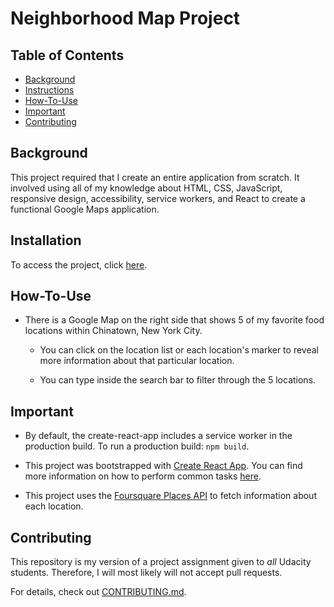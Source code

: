 # Neighborhood Map Project

## Table of Contents

* [Background](#background)
* [Instructions](#instructions)
* [How-To-Use](#how-to-use)
* [Important](#important)
* [Contributing](#contributing)

## Background

This project required that I create an entire application from scratch. It involved using all of my knowledge about HTML, CSS, JavaScript, responsive design, accessibility, service workers, and React to create a functional Google Maps application.

## Installation

To access the project, click [here](https://neocyte-neighborhoodmap.herokuapp.com/).

## How-To-Use

* There is a Google Map on the right side that shows 5 of my favorite food locations within Chinatown, New York City.

  * You can click on the location list or each location's marker to reveal more information about that particular location.

  * You can type inside the search bar to filter through the 5 locations.

## Important
* By default, the create-react-app includes a service worker in the production build. To run a production build: `npm build`.

* This project was bootstrapped with [Create React App](https://github.com/facebookincubator/create-react-app). You can find more information on how to perform common tasks [here](https://github.com/facebookincubator/create-react-app/blob/master/packages/react-scripts/template/README.md).

* This project uses the [Foursquare Places API](https://developer.foursquare.com/docs/api/venues/details) to fetch information about each location.

## Contributing

This repository is my version of a project assignment given to _all_ Udacity students. Therefore, I will most likely will not accept pull requests.

For details, check out [CONTRIBUTING.md](CONTRIBUTING.md).
